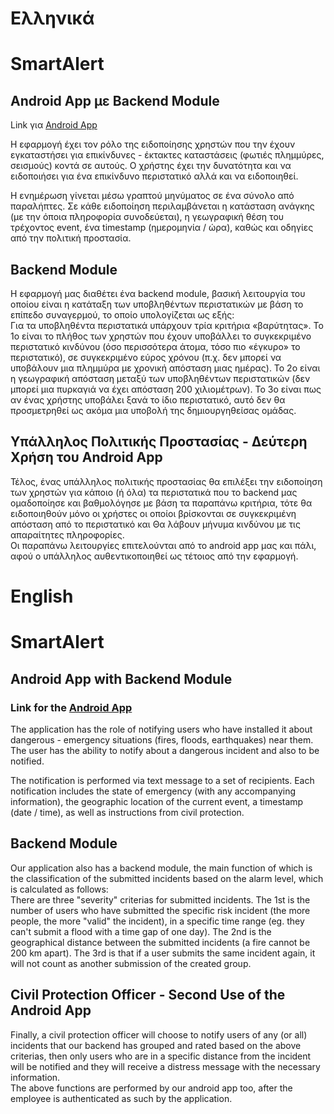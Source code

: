 # Ελληνικά

# SmartAlert

## Android App με Backend Module
Link για [Android App](https://github.com/George-Anto/SmartAlert/blob/master/README.md) <br/>

Η εφαρμογή έχει τον ρόλο της ειδοποίησης χρηστών που την έχουν εγκαταστήσει για επικίνδυνες - έκτακτες καταστάσεις (φωτιές πλημμύρες, σεισμούς) κοντά σε αυτούς. 
Ο χρήστης έχει την δυνατότητα και να ειδοποιήσει για ένα επικίνδυνο περιστατικό αλλά και να ειδοποιηθεί. <br/>

Η ενημέρωση γίνεται μέσω γραπτού μηνύματος σε ένα σύνολο από παραλήπτες. Σε κάθε ειδοποίηση περιλαμβάνεται η κατάσταση ανάγκης (με
την όποια πληροφορία συνοδεύεται), η γεωγραφική θέση του τρέχοντος event, ένα timestamp (ημερομηνία / ώρα), καθώς και οδηγίες από την πολιτική προστασία.

## Backend Module

Η εφαρμογή μας διαθέτει ένα backend module, βασική λειτουργία του οποίου είναι η κατάταξη των υποβληθέντων περιστατικών με βάση το επίπεδο
συναγερμού, το οποίο υπολογίζεται ως εξής:<br/>
Για τα υποβληθέντα περιστατικά υπάρχουν τρία κριτήρια «βαρύτητας». Το 1ο
είναι το πλήθος των χρηστών που έχουν υποβάλλει το συγκεκριμένο περιστατικό κινδύνου (όσο περισσότερα άτομα, τόσο
πιο «έγκυρο» το περιστατικό), σε συγκεκριμένο εύρος χρόνου (π.χ. δεν μπορεί να υποβάλουν μια πλημμύρα με χρονική απόσταση μιας ημέρας). Το 2ο
είναι η γεωγραφική απόσταση μεταξύ των υποβληθέντων περιστατικών (δεν μπορεί μια πυρκαγιά να έχει απόσταση 200 χιλιομέτρων). Το 3ο είναι πως αν ένας 
χρήστης υποβάλει ξανά το ίδιο περιστατικό, αυτό δεν θα προσμετρηθεί ως ακόμα μια υποβολή της δημιουργηθείσας ομάδας. 

## Υπάλληλος Πολιτικής Προστασίας - Δεύτερη Χρήση του Android App

Τέλος, ένας υπάλληλος πολιτικής προστασίας θα επιλέξει την ειδοποίηση των χρηστών για κάποιο (ή όλα) τα περιστατικά που το backend μας ομαδοποίησε και βαθμολόγησε
με βάση τα παραπάνω κριτήρια, τότε θα ειδοποιηθούν μόνο οι χρήστες οι οποίοι βρίσκονται σε συγκεκριμένη
απόσταση από το περιστατικό και Θα λάβουν μήνυμα κινδύνου με τις απαραίτητες πληροφορίες. <br/>
Οι παραπάνω λειτουργίες επιτελούνται από το android app μας και πάλι, αφού ο υπάλληλος αυθεντικοποιηθεί ως τέτοιος από την εφαρμογή.

# English

# SmartAlert

## Android App with Backend Module
### Link for the [Android App](https://github.com/George-Anto/SmartAlert/blob/master/README.md) <br/>

The application has the role of notifying users who have installed it about dangerous - emergency situations (fires, floods, earthquakes) near them.
The user has the ability to notify about a dangerous incident and also to be notified. <br/>

The notification is performed via text message to a set of recipients. Each notification includes the state of emergency (with
any accompanying information), the geographic location of the current event, a timestamp (date / time), as well as instructions from civil protection.

## Backend Module

Our application also has a backend module, the main function of which is the classification of the submitted incidents based on the alarm
level, which is calculated as follows:<br/>
There are three "severity" criterias for submitted incidents. The 1st
is the number of users who have submitted the specific risk incident (the more people, the
more "valid" the incident), in a specific time range (eg. they can't submit a flood with a time gap of one day). The 2nd
is the geographical distance between the submitted incidents (a fire cannot be 200 km apart). The 3rd is that if a user submits the same incident again, 
it will not count as another submission of the created group.

## Civil Protection Officer - Second Use of the Android App

Finally, a civil protection officer will choose to notify users of any (or all) incidents that our backend has grouped and rated
based on the above criterias, then only users who are in a specific distance from the incident will be notified 
and they will receive a distress message with the necessary information. <br/>
The above functions are performed by our android app too, after the employee is authenticated as such by the application.
